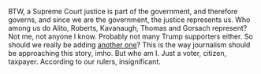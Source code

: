 BTW, a Supreme Court justice is part of the government, and therefore governs, and since we are the government, the justice represents us. Who among us do Alito, Roberts, Kavanaugh, Thomas and Gorsach represent? Not me, not anyone I know. Probably not many Trump supporters either. So should we really be adding <a href="https://fedsoc.org/">another one</a>? This is the way journalism should be approaching this story, imho. But who am I. Just a voter, citizen, taxpayer. According to our rulers, insignificant. 

